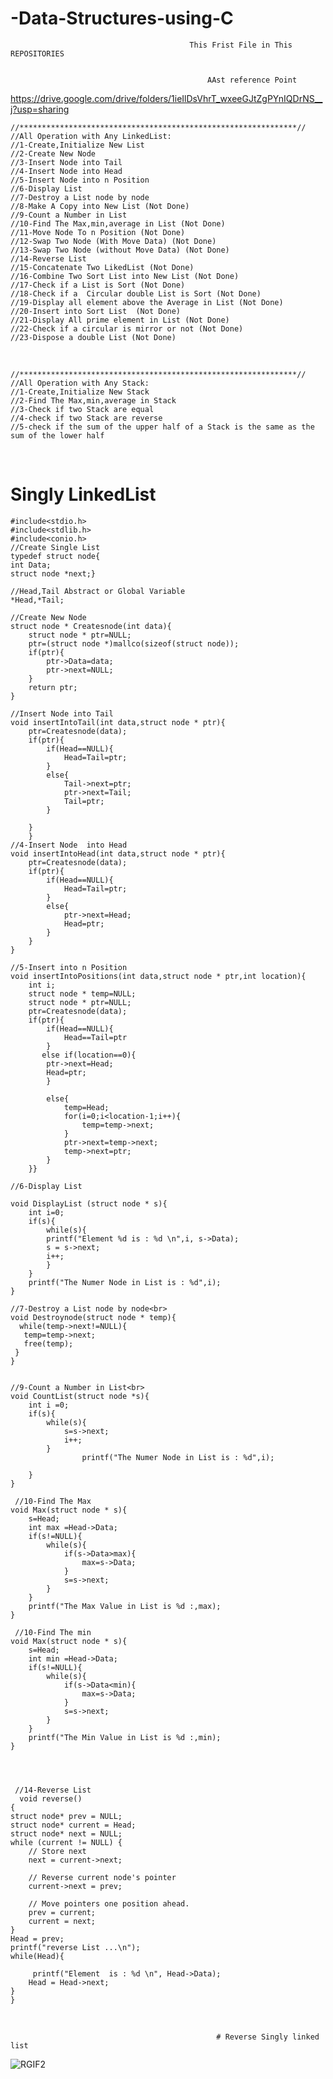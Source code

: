 # -Data-Structures-using-C

                                            This Frist File in This REPOSITORIES


                                                AAst reference Point
https://drive.google.com/drive/folders/1ieIlDsVhrT_wxeeGJtZgPYnIQDrNS__j?usp=sharing

    //**************************************************************//
    //All Operation with Any LinkedList:
    //1-Create,Initialize New List
    //2-Create New Node
    //3-Insert Node into Tail
    //4-Insert Node into Head
    //5-Insert Node into n Position
    //6-Display List
    //7-Destroy a List node by node
    //8-Make A Copy into New List (Not Done)
    //9-Count a Number in List  
    //10-Find The Max,min,average in List (Not Done)
    //11-Move Node To n Position (Not Done)
    //12-Swap Two Node (With Move Data) (Not Done)
    //13-Swap Two Node (without Move Data) (Not Done)
    //14-Reverse List
    //15-Concatenate Two LikedList (Not Done)
    //16-Combine Two Sort List into New List (Not Done)
    //17-Check if a List is Sort (Not Done)
    //18-Check if a  Circular double List is Sort (Not Done)
    //19-Display all element above the Average in List (Not Done)
    //20-Insert into Sort List  (Not Done)
    //21-Display All prime element in List (Not Done)
    //22-Check if a circular is mirror or not (Not Done)
    //23-Dispose a double List (Not Done)

<br>


    //**************************************************************//
    //All Operation with Any Stack:
    //1-Create,Initialize New Stack
    //2-Find The Max,min,average in Stack
    //3-Check if two Stack are equal
    //4-check if two Stack are reverse
    //5-check if the sum of the upper half of a Stack is the same as the sum of the lower half

<br>









# Singly LinkedList
    #include<stdio.h>
    #include<stdlib.h>
    #include<conio.h>
    //Create Single List
    typedef struct node{
    int Data;
    struct node *next;}

    //Head,Tail Abstract or Global Variable
    *Head,*Tail;

    //Create New Node
    struct node * Createsnode(int data){
        struct node * ptr=NULL;
        ptr=(struct node *)mallco(sizeof(struct node));
        if(ptr){
            ptr->Data=data;
            ptr->next=NULL;
        }
        return ptr;
    }

    //Insert Node into Tail
    void insertIntoTail(int data,struct node * ptr){   
        ptr=Createsnode(data);
        if(ptr){
            if(Head==NULL){
                Head=Tail=ptr;
            }
            else{
                Tail->next=ptr;
                ptr->next=Tail;
                Tail=ptr;
            }
           
        }
        }
    //4-Insert Node  into Head
    void insertIntoHead(int data,struct node * ptr){
        ptr=Createsnode(data);
        if(ptr){
            if(Head==NULL){
                Head=Tail=ptr;
            }
            else{
                ptr->next=Head;
                Head=ptr;
            }
        }
    }

    //5-Insert into n Position
    void insertIntoPositions(int data,struct node * ptr,int location){
        int i;
        struct node * temp=NULL;
        struct node * ptr=NULL;
        ptr=Createsnode(data);
        if(ptr){
            if(Head==NULL){
                Head==Tail=ptr
            }
           else if(location==0){
            ptr->next=Head;
            Head=ptr;   
            }

            else{
                temp=Head;
                for(i=0;i<location-1;i++){
                    temp=temp->next;
                }
                ptr->next=temp->next;
                temp->next=ptr;
            }
        }}

    //6-Display List

    void DisplayList (struct node * s){
        int i=0;
        if(s){
            while(s){
            printf("Element %d is : %d \n",i, s->Data);
            s = s->next;
            i++;
            }
        }
        printf("The Numer Node in List is : %d",i);
    }

    //7-Destroy a List node by node<br>
    void Destroynode(struct node * temp){
      while(temp->next!=NULL){
       temp=temp->next;
       free(temp);
     }
    } 
    

    //9-Count a Number in List<br>
    void CountList(struct node *s){
        int i =0;
        if(s){
            while(s){
                s=s->next;
                i++;
            }
                    printf("The Numer Node in List is : %d",i);

        }
    }
     
     //10-Find The Max
    void Max(struct node * s){
        s=Head;
        int max =Head->Data;
        if(s!=NULL){
            while(s){
                if(s->Data>max){
                    max=s->Data;
                }
                s=s->next;
            }
        }
        printf("The Max Value in List is %d :,max);
    }

     //10-Find The min
    void Max(struct node * s){
        s=Head;
        int min =Head->Data;
        if(s!=NULL){
            while(s){
                if(s->Data<min){
                    max=s->Data;
                }
                s=s->next;
            }
        }
        printf("The Min Value in List is %d :,min);
    }




     //14-Reverse List
      void reverse()
    {
	struct node* prev = NULL;
	struct node* current = Head;
	struct node* next = NULL;
	while (current != NULL) {
		// Store next
		next = current->next;

		// Reverse current node's pointer
		current->next = prev;

		// Move pointers one position ahead.
		prev = current;
		current = next;
	}
	Head = prev;
	printf("reverse List ...\n");
    while(Head){

         printf("Element  is : %d \n", Head->Data);
		Head = Head->next;
    }
    } 







<Br>


                                                  # Reverse Singly linked list
                                                  
![RGIF2](https://user-images.githubusercontent.com/39864308/73269719-04617200-41e6-11ea-8cfc-00130779ddac.gif)
